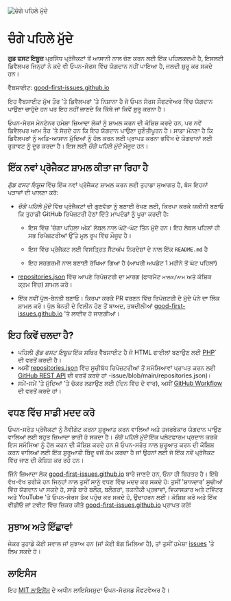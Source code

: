 ![ਚੰਗੇ ਪਹਿਲੇ ਮੁੱਦੇ](./assets/github/social-preview.png)

# ਚੰਗੇ ਪਹਿਲੇ ਮੁੱਦੇ

**ਗੁਡ ਫਸਟ ਇਸ਼ੂਜ਼** ਪ੍ਰਸਿੱਧ ਪ੍ਰੋਜੈਕਟਾਂ ਤੋਂ ਆਸਾਨੀ ਨਾਲ ਚੋਣ ਕਰਨ ਲਈ ਇੱਕ ਪਹਿਲਕਦਮੀ ਹੈ, ਇਸਲਈ ਡਿਵੈਲਪਰ ਜਿਨ੍ਹਾਂ ਨੇ ਕਦੇ ਵੀ ਓਪਨ-ਸੋਰਸ ਵਿੱਚ ਯੋਗਦਾਨ ਨਹੀਂ ਪਾਇਆ ਹੈ, ਜਲਦੀ ਸ਼ੁਰੂ ਕਰ ਸਕਦੇ ਹਨ।

ਵੈੱਬਸਾਈਟ: [good-first-issues.github.io](https://good-first-issues.github.io)

ਇਹ ਵੈੱਬਸਾਈਟ ਮੁੱਖ ਤੌਰ 'ਤੇ ਡਿਵੈਲਪਰਾਂ 'ਤੇ ਨਿਸ਼ਾਨਾ ਹੈ ਜੋ ਓਪਨ ਸੋਰਸ ਸੌਫਟਵੇਅਰ ਵਿੱਚ ਯੋਗਦਾਨ ਪਾਉਣਾ ਚਾਹੁੰਦੇ ਹਨ ਪਰ ਇਹ ਨਹੀਂ ਜਾਣਦੇ ਕਿ ਕਿੱਥੇ ਜਾਂ ਕਿਵੇਂ ਸ਼ੁਰੂ ਕਰਨਾ ਹੈ।

ਓਪਨ-ਸੋਰਸ ਮੇਨਟੇਨਰ ਹਮੇਸ਼ਾ ਜ਼ਿਆਦਾ ਲੋਕਾਂ ਨੂੰ ਸ਼ਾਮਲ ਕਰਨ ਦੀ ਕੋਸ਼ਿਸ਼ ਕਰਦੇ ਹਨ, ਪਰ ਨਵੇਂ ਡਿਵੈਲਪਰ ਆਮ ਤੌਰ 'ਤੇ ਸੋਚਦੇ ਹਨ ਕਿ ਇਹ ਯੋਗਦਾਨ ਪਾਉਣਾ ਚੁਣੌਤੀਪੂਰਨ ਹੈ। ਸਾਡਾ ਮੰਨਣਾ ਹੈ ਕਿ ਡਿਵੈਲਪਰਾਂ ਨੂੰ ਅਤਿ-ਆਸਾਨ ਮੁੱਦਿਆਂ ਨੂੰ ਹੱਲ ਕਰਨ ਲਈ ਪ੍ਰਾਪਤ ਕਰਨਾ ਭਵਿੱਖ ਦੇ ਯੋਗਦਾਨਾਂ ਲਈ ਰੁਕਾਵਟ ਨੂੰ ਦੂਰ ਕਰਦਾ ਹੈ। ਇਸ ਲਈ *ਚੰਗੇ ਪਹਿਲੇ ਮੁੱਦੇ* ਮੌਜੂਦ ਹਨ।

## ਇੱਕ ਨਵਾਂ ਪ੍ਰੋਜੈਕਟ ਸ਼ਾਮਲ ਕੀਤਾ ਜਾ ਰਿਹਾ ਹੈ

*ਗੁੱਡ ਫਸਟ ਇਸ਼ੂਜ਼* ਵਿੱਚ ਇੱਕ ਨਵਾਂ ਪ੍ਰੋਜੈਕਟ ਸ਼ਾਮਲ ਕਰਨ ਲਈ ਤੁਹਾਡਾ ਸੁਆਗਤ ਹੈ, ਬੱਸ ਇਹਨਾਂ ਪੜਾਵਾਂ ਦੀ ਪਾਲਣਾ ਕਰੋ:

- *ਚੰਗੇ ਪਹਿਲੇ ਮੁੱਦੇ* ਵਿੱਚ ਪ੍ਰੋਜੈਕਟਾਂ ਦੀ ਗੁਣਵੱਤਾ ਨੂੰ ਬਣਾਈ ਰੱਖਣ ਲਈ, ਕਿਰਪਾ ਕਰਕੇ ਯਕੀਨੀ ਬਣਾਓ ਕਿ ਤੁਹਾਡੀ GitHub ਰਿਪੋਜ਼ਟਰੀ ਹੇਠਾਂ ਦਿੱਤੇ ਮਾਪਦੰਡਾਂ ਨੂੰ ਪੂਰਾ ਕਰਦੀ ਹੈ:

     - ਇਸ ਵਿੱਚ 'ਚੰਗਾ ਪਹਿਲਾ ਅੰਕ' ਲੇਬਲ ਨਾਲ ਘੱਟੋ-ਘੱਟ ਤਿੰਨ ਮੁੱਦੇ ਹਨ। ਇਹ ਲੇਬਲ ਪਹਿਲਾਂ ਹੀ ਸਭ ਰਿਪੋਜ਼ਟਰੀਆਂ ਉੱਤੇ ਮੂਲ ਰੂਪ ਵਿੱਚ ਮੌਜੂਦ ਹੈ।

     - ਇਸ ਵਿੱਚ ਪ੍ਰੋਜੈਕਟ ਲਈ ਵਿਸਤ੍ਰਿਤ ਸੈੱਟਅੱਪ ਨਿਰਦੇਸ਼ਾਂ ਦੇ ਨਾਲ ਇੱਕ `README.md` ਹੈ

     - ਇਹ ਸਰਗਰਮੀ ਨਾਲ ਬਣਾਈ ਰੱਖਿਆ ਗਿਆ ਹੈ (ਆਖਰੀ ਅਪਡੇਟ 1 ਮਹੀਨੇ ਤੋਂ ਘੱਟ ਪਹਿਲਾਂ)

- [repositories.json](https://github.com/gomzyakov/good-first-issue/blob/main/repositories.json) ਵਿੱਚ ਆਪਣੇ ਰਿਪੋਜ਼ਟਰੀ ਦਾ ਮਾਰਗ (ਫਾਰਮੈਟ `ਮਾਲਕ/ਨਾਮ` ਅਤੇ ਕੋਸ਼ਿਕ ਕ੍ਰਮ ਵਿੱਚ) ਸ਼ਾਮਲ ਕਰੋ।

- ਇੱਕ ਨਵੀਂ ਪੁੱਲ-ਬੇਨਤੀ ਬਣਾਓ। ਕਿਰਪਾ ਕਰਕੇ PR ਵਰਣਨ ਵਿੱਚ ਰਿਪੋਜ਼ਟਰੀ ਦੇ ਮੁੱਦੇ ਪੰਨੇ ਦਾ ਲਿੰਕ ਸ਼ਾਮਲ ਕਰੋ। ਪੁੱਲ ਬੇਨਤੀ ਦੇ ਵਿਲੀਨ ਹੋਣ ਤੋਂ ਬਾਅਦ, ਤਬਦੀਲੀਆਂ [good-first-issues.github.io](https://good-first-issues.github.io) 'ਤੇ ਲਾਈਵ ਹੋ ਜਾਣਗੀਆਂ।

## ਇਹ ਕਿਵੇਂ ਚਲਦਾ ਹੈ?

- ਪਹਿਲੀ *ਗੁੱਡ ਫਸਟ ਇਸ਼ੂਜ਼* ਇੱਕ ਸਥਿਰ ਵੈੱਬਸਾਈਟ ਹੈ ਜੋ HTML ਫਾਈਲਾਂ ਬਣਾਉਣ ਲਈ [PHP](https://www.php.net)` ਦੀ ਵਰਤੋਂ ਕਰਦੀ ਹੈ।
- ਅਸੀਂ [repositories.json](https://github.com/gomzyakov/good-first) ਵਿੱਚ ਸੂਚੀਬੱਧ ਰਿਪੋਜ਼ਟਰੀਆਂ ਤੋਂ ਸਮੱਸਿਆਵਾਂ ਪ੍ਰਾਪਤ ਕਰਨ ਲਈ [GitHub REST API](https://docs.github.com/en/rest) ਦੀ ਵਰਤੋਂ ਕਰਦੇ ਹਾਂ -issue/blob/main/repositories.json)।
- ਸਮੇਂ-ਸਮੇਂ 'ਤੇ ਮੁੱਦਿਆਂ 'ਤੇ ਚੱਕਰ ਲਗਾਉਣ ਲਈ (ਦਿਨ ਵਿੱਚ ਦੋ ਵਾਰ), ਅਸੀਂ [GitHub Workflow](https://docs.github.com/en/actions/using-workflows) ਦੀ ਵਰਤੋਂ ਕਰਦੇ ਹਾਂ।

## ਵਧਣ ਵਿੱਚ ਸਾਡੀ ਮਦਦ ਕਰੋ

ਓਪਨ-ਸਰੋਤ ਪ੍ਰੋਜੈਕਟਾਂ ਨੂੰ ਨੈਵੀਗੇਟ ਕਰਨਾ ਸ਼ੁਰੂਆਤ ਕਰਨ ਵਾਲਿਆਂ ਅਤੇ ਤਜਰਬੇਕਾਰ ਯੋਗਦਾਨ ਪਾਉਣ ਵਾਲਿਆਂ ਲਈ ਬਹੁਤ ਜ਼ਿਆਦਾ ਭਾਰੀ ਹੋ ਸਕਦਾ ਹੈ। *ਚੰਗੇ ਪਹਿਲੇ ਮੁੱਦੇ* ਇੱਕ ਪਲੇਟਫਾਰਮ ਪ੍ਰਦਾਨ ਕਰਕੇ ਇਸ ਸਮੱਸਿਆ ਨੂੰ ਹੱਲ ਕਰਨ ਦੀ ਕੋਸ਼ਿਸ਼ ਕਰਦੇ ਹਨ ਜੋ ਓਪਨ-ਸਰੋਤ ਨਾਲ ਸ਼ੁਰੂਆਤ ਕਰਨ ਦੀ ਕੋਸ਼ਿਸ਼ ਕਰਨ ਵਾਲਿਆਂ ਲਈ ਇੱਕ ਸ਼ੁਰੂਆਤੀ ਬਿੰਦੂ ਵਜੋਂ ਕੰਮ ਕਰਦਾ ਹੈ ਜਾਂ ਉਹਨਾਂ ਲਈ ਜੋ ਇੱਕ ਨਵੇਂ ਪ੍ਰੋਜੈਕਟ ਵਿੱਚ ਜਾਣ ਦੀ ਕੋਸ਼ਿਸ਼ ਕਰ ਰਹੇ ਹਨ।

ਜਿੰਨੇ ਜ਼ਿਆਦਾ ਲੋਕ [good-first-issues.github.io](https://good-first-issues.github.io) ਬਾਰੇ ਜਾਣਦੇ ਹਨ, ਓਨਾ ਹੀ ਬਿਹਤਰ ਹੈ। ਇੱਥੇ ਵੱਖ-ਵੱਖ ਤਰੀਕੇ ਹਨ ਜਿਨ੍ਹਾਂ ਨਾਲ ਤੁਸੀਂ ਸਾਨੂੰ ਵਧਣ ਵਿੱਚ ਮਦਦ ਕਰ ਸਕਦੇ ਹੋ: ਤੁਸੀਂ 'ਸ਼ਾਨਦਾਰ' ਸੂਚੀਆਂ ਵਿੱਚ ਯੋਗਦਾਨ ਪਾ ਸਕਦੇ ਹੋ, ਸਾਡੇ ਬਾਰੇ ਬਲੌਗ, ਬਲੌਗਰਾਂ, ਤਕਨੀਕੀ ਪ੍ਰਭਾਵਾਂ, ਵਿਕਾਸਕਾਰ ਅਤੇ ਟਵਿੱਟਰ ਅਤੇ YouTube 'ਤੇ ਓਪਨ-ਸੋਰਸ ਤੱਕ ਪਹੁੰਚ ਕਰ ਸਕਦੇ ਹੋ, ਉਦਾਹਰਨ ਲਈ। ਕੋਸ਼ਿਸ਼ ਕਰੋ ਅਤੇ ਇੱਕ ਵੀਡੀਓ ਜਾਂ ਟਵੀਟ ਵਿੱਚ ਜ਼ਿਕਰ ਕੀਤੇ [good-first-issues.github.io](https://good-first-issues.github.io) ਪ੍ਰਾਪਤ ਕਰੋ!

## ਸੁਝਾਅ ਅਤੇ ਇੱਛਾਵਾਂ

ਜੇਕਰ ਤੁਹਾਡੇ ਕੋਈ ਸਵਾਲ ਜਾਂ ਸੁਝਾਅ ਹਨ (ਜਾਂ ਕੋਈ ਬੱਗ ਮਿਲਿਆ ਹੈ), ਤਾਂ ਤੁਸੀਂ ਹਮੇਸ਼ਾ [issues](https://github.com/good-first-issues/good-first-issues.github.io/issues) 'ਤੇ ਲਿਖ ਸਕਦੇ ਹੋ।

## ਲਾਇਸੰਸ

ਇਹ [MIT ਲਾਇਸੈਂਸ](https://github.com/good-first-issues/good-first-issues.github.io/blob/main/LICENSE) ਦੇ ਅਧੀਨ ਲਾਇਸੰਸਸ਼ੁਦਾ ਓਪਨ-ਸੋਰਸਡ ਸੌਫਟਵੇਅਰ ਹੈ।